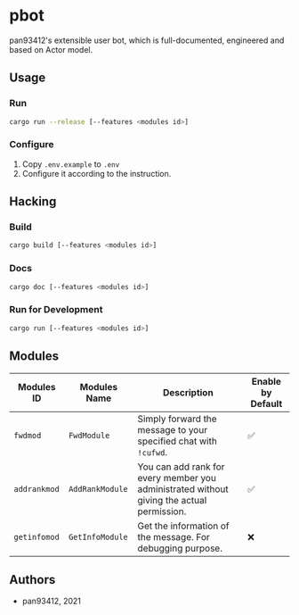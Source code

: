 # pbot

pan93412's extensible user bot, which is full-documented, engineered and based on Actor model.

## Usage

### Run

```sh
cargo run --release [--features <modules id>]
```

### Configure

1. Copy `.env.example` to `.env`
2. Configure it according to the instruction.

## Hacking

### Build

```sh
cargo build [--features <modules id>]
```

### Docs

```sh
cargo doc [--features <modules id>]
```

### Run for Development

```sh
cargo run [--features <modules id>]
```

## Modules

| Modules ID   | Modules Name    | Description                                                                               | Enable by Default |
| ------------ | --------------- | ----------------------------------------------------------------------------------------- | ----------------- |
| `fwdmod`     | `FwdModule`     | Simply forward the message to your specified chat with `!cufwd`.                          | ✅                |
| `addrankmod` | `AddRankModule` | You can add rank for every member you administrated without giving the actual permission. | ✅                |
| `getinfomod` | `GetInfoModule` | Get the information of the message. For debugging purpose.                                | ❌                |

## Authors

- pan93412, 2021
